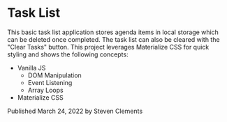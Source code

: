 # Task List

This basic task list application stores agenda items in local storage which can be deleted once completed. The task list can also be cleared with the "Clear Tasks" button. This project leverages Materialize CSS for quick styling and shows the following concepts:
  - Vanilla JS
    - DOM Manipulation
    - Event Listening
    - Array Loops
  - Materialize CSS

Published March 24, 2022 by Steven Clements